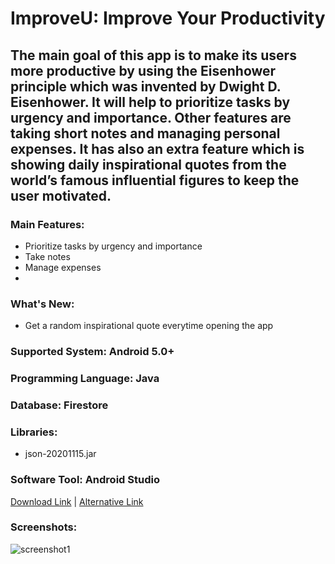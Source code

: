 # ImproveU: Improve Your Productivity
## The main goal of this app is to make its users more productive by using the Eisenhower principle which was invented by Dwight D. Eisenhower. It will help to prioritize tasks by urgency and importance. Other features are taking short notes and managing personal expenses. It has also an extra feature which is showing daily inspirational quotes from the world’s famous influential figures to keep the user motivated.

### Main Features:
- Prioritize tasks by urgency and importance
- Take notes
- Manage expenses
- 
### What's New:
- Get a random inspirational quote everytime opening the app

### Supported System: Android 5.0+
### Programming Language: Java
### Database: Firestore
### Libraries:
- json-20201115.jar

### Software Tool: Android Studio

[Download Link](https://apkfab.com/improveu/com.example.improveu/apk?h=0db27eb95f9d7ceba8abf5fd495cff597ef5fc44dd5abde08f76025a3c0cf780) | [Alternative Link](https://drive.google.com/file/d/1H7DO5waDMmkbfaLSp-BvWrWFpccmgihj/view?usp=sharing)

### Screenshots:
![screenshot1](https://drive.google.com/uc?export=view&id=1_sdn7j5BuVh6nVDivQHHWibIT3oOr7yn)

